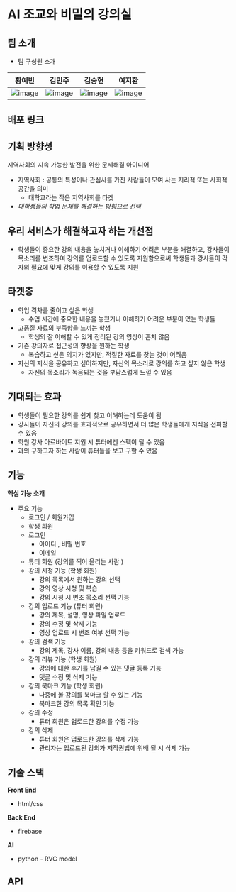 # AI 조교와 비밀의 강의실

팀 소개
-------
* 팀 구성원 소개

|황예빈|김민주|김승현|여지환|
|-----|------|-----|-----|
|![image](https://github.com/GNB-hackathon/AI-Classroom-FrontEnd/assets/137675779/3bb8b384-9116-4edc-bc0c-03758e4822b7)|![image](https://github.com/GNB-hackathon/AI-Classroom-FrontEnd/assets/137675779/04eca068-5718-4eb0-8afe-fa2a5a538950)|![image](https://github.com/GNB-hackathon/AI-Classroom-FrontEnd/assets/137675779/9a724c22-3772-4133-9c85-0a8951e7a18c)|![image](https://github.com/GNB-hackathon/AI-Classroom-FrontEnd/assets/137675779/7460b18c-d30b-47ba-acab-4a620eb4679a)|


배포 링크
------


기획 방향성
---------------------------------

지역사회의 지속 가능한 발전을 위한 문제해결 아이디어
- 지역사회 : 공통의 특성이나 관심사를 가진 사람들이 모여 사는 지리적 또는 사회적 공간을 의미
  - 대학교라는 작은 지역사회를 타겟
- *대학생들의 학업 문제를 해결하는 방향으로 선택*

우리 서비스가 해결하고자 하는 개선점
----------------------------------

- 학생들이 중요한 강의 내용을 놓치거나 이해하기 어려운 부분을 해결하고, 강사들이 목소리를 변조하여 강의를 업로드할 수 있도록 지원함으로써 학생들과 강사들이 각자의 필요에 맞게 강의를 이용할 수 있도록 지원

타겟층
------
- 학업 격차를 줄이고 싶은 학생
  - 수업 시간에 중요한 내용을 놓쳤거나 이해하기 어려운 부분이 있는 학생들
- 고품질 자료의 부족함을 느끼는 학생
  - 학생의 잘 이해할 수 있게 정리된 강의 영상이 흔치 않음
- 기존 강의자료 접근성의 향상을 원하는 학생
  - 복습하고 싶은 의지가 있지만, 적절한 자료를 찾는 것이 어려움
- 자신의 지식을 공유하고 싶어하지만, 자신의 목소리로 강의를 하고 싶지 않은 학생
  - 자신의 목소리가 녹음되는 것을 부담스럽게 느낄 수 있음

기대되는 효과
------------

- 학생들이 필요한 강의를 쉽게 찾고 이해하는데 도움이 됨
- 강사들이 자신의 강의를 효과적으로 공유하면서 더 많은 학생들에게 지식을 전파할 수 있음
- 학원 강사 아르바이트 지원 시 튜터에겐 스펙이 될 수 있음
- 과외 구하고자 하는 사람이 튜터들을 보고 구할 수 있음

기능
------
**핵심 기능 소개**

* 주요 기능
  - 로그인 / 회원가입
  - 학생 회원
  - 로그인
      - 아이디 , 비밀 번호
      - 이메일
  - 튜터 회원 (강의를 찍어 올리는 사람 )
  - 강의 시청 기능 (학생 회원)
      - 강의 목록에서 원하는 강의 선택
      - 강의 영상 시청 및 복습
      - 강의 시청 시 변조 목소리 선택 기능
  - 강의 업로드 기능 (튜터 회원)
      - 강의 제목, 설명, 영상 파일 업로드
      - 강의 수정 및 삭제 기능
      - 영상 업로드 시 변조 여부 선택 가능
  - 강의 검색 기능
      - 강의 제목, 강사 이름, 강의 내용 등을 키워드로 검색 가능
  - 강의 리뷰 기능 (학생 회원)
      - 강의에 대한 후기를 남길 수 있는 댓글 등록 기능
      - 댓글 수정 및 삭제 기능
  - 강의 북마크 기능 (학생 회원)
      - 나중에 볼 강의를 북마크 할 수 있는 기능
      - 북마크한 강의 목록 확인 기능
  - 강의 수정
      - 튜터 회원은 업로드한 강의를 수정 가능
  - 강의 삭제
      - 튜터 회원은 업로드한 강의를 삭제 가능
      - 관리자는 업로드된 강의가 저작권법에 위배 될 시 삭제 가능 


기술 스택
--------

**Front End**
* html/css

**Back End**
* firebase

**AI**
* python - RVC model



API
---



